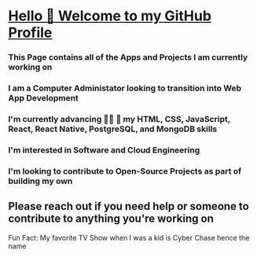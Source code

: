 # <ins> Hello 👋 Welcome to my GitHub Profile </ins>
### This Page contains all  of the Apps and Projects I am currently working on
### I am a Computer Administator looking to transition into Web App Development
### I'm currently advancing :man_student: :microscope: my HTML, CSS, JavaScript, React, React Native, PostgreSQL, and MongoDB skills
### I'm interested in Software and Cloud Engineering
### I'm looking to contribute to Open-Source Projects as part of building my own
## Please reach out if you need help or someone to contribute to anything you're working on


Fun Fact: My favorite TV Show when I was a kid is Cyber Chase hence the name
<!--
**dcyberspace01/dcyberspace01** is a ✨ _special_ ✨ repository because its `README.md` (this file) appears on your GitHub profile.

Here are some ideas to get you started:

- 🔭 I’m currently working on ...
- 🌱 I’m currently learning ...
- 👯 I’m looking to collaborate on ...
- 🤔 I’m looking for help with ...
- 💬 Ask me about ...
- 📫 How to reach me: ...
- 😄 Pronouns: ...
- ⚡ Fun fact: ...
-->
